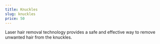 ```yaml
---
title: Knuckles
slug: knuckles
price: 50
---
```


Laser hair removal technology provides a safe and effective way to remove unwanted hair from the knuckles.
